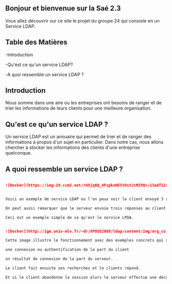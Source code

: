 ## Bonjour et bienvenue sur la Saé 2.3

Vous allez découvrir sur ce site le projet du groupe 24 qui consiste en un Service LDAP.

## Table des Matières

-Introduction

-Qu'est ce qu'un service LDAP?

-A quoi ressemble un service LDAP ?

## Introduction

Nous somme dans une aire ou les entreprises ont besoins de ranger et de trier les informations de leurs clients pour une meilleure organisation.

## Qu'est ce qu'un service LDAP ?

Un service LDAP est un annuaire qui permet de trier et de ranger des informations à propos d'un sujet en particulier.
Dans notre cas, nous allons chercher à stocker les informations des clients d'une entreprise quelconque.

## A quoi ressemble un service LDAP ?

```markdown

![Docker](https://img-19.ccm2.net/rAXjq6Q_4FxpkoNE5tOstJcMI9Q=/13adf124801f40e9ae409ea794e30a12/ccm-encyclopedia/ldap-images-ldapreq.gif)


Voici un exemple de service LDAP ou l'on peux voir le client envoyé 3 requêtes au serveur.

On peut aussi remarquer que le serveur envoie trois réponses au client.

Ceci est un exemple simple de ce qu'est le service LPDA.


![Docker](http://igm.univ-mlv.fr/~dr/XPOSE2009/ldap/content/img/org_cs.png)

Cette image illustre le fonctionnement avec des exemples concrets qui sont le plus utiliser a savoir: 

une connexion ou authentification de la part du client 

un résultat de connexion de la part du serveur.

Le client fait ensuite ses recherches et le clients répond.

Et si le client abandonne la session alors le serveur effectue une déconnexion du client.
```
